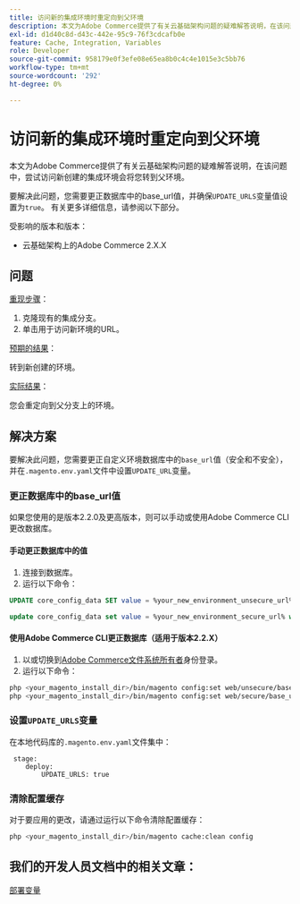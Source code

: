 ```yaml
---
title: 访问新的集成环境时重定向到父环境
description: 本文为Adobe Commerce提供了有关云基础架构问题的疑难解答说明，在该问题中，尝试访问新创建的集成环境会将您转到父环境。
exl-id: d1d40c8d-d43c-442e-95c9-76f3cdcafb0e
feature: Cache, Integration, Variables
role: Developer
source-git-commit: 958179e0f3efe08e65ea8b0c4c4e1015e3c5bb76
workflow-type: tm+mt
source-wordcount: '292'
ht-degree: 0%

---
```


# 访问新的集成环境时重定向到父环境

本文为Adobe Commerce提供了有关云基础架构问题的疑难解答说明，在该问题中，尝试访问新创建的集成环境会将您转到父环境。

要解决此问题，您需要更正数据库中的base\_url值，并确保`UPDATE_URLS`变量值设置为`true`。 有关更多详细信息，请参阅以下部分。

受影响的版本和版本：

* 云基础架构上的Adobe Commerce 2.X.X

## 问题

<u>重现步骤</u>：

1. 克隆现有的集成分支。
1. 单击用于访问新环境的URL。

<u>预期的结果</u>：

转到新创建的环境。

<u>实际结果</u>：

您会重定向到父分支上的环境。

## 解决方案

要解决此问题，您需要更正自定义环境数据库中的`base_url`值（安全和不安全），并在`.magento.env.yaml`文件中设置`UPDATE_URL`变量。

### 更正数据库中的base\_url值

如果您使用的是版本2.2.0及更高版本，则可以手动或使用Adobe Commerce CLI更改数据库。

#### 手动更正数据库中的值

1. 连接到数据库。
1. 运行以下命令：

```sql
UPDATE core_config_data SET value = %your_new_environment_unsecure_url% WHERE path="web/unsecure/base_url"
```

```sql
update core_config_data set value = %your_new_environment_secure_url% where path="web/secure/base_url"
```

#### 使用Adobe Commerce CLI更正数据库（适用于版本2.2.X）

1. 以或切换到[Adobe Commerce文件系统所有者](https://experienceleague.adobe.com/docs/commerce-operations/installation-guide/prerequisites/web-server/apache.html)身份登录。
1. 运行以下命令：

```bash
php <your_magento_install_dir>/bin/magento config:set web/unsecure/base_url http://example.com
php <your_magento_install_dir>/bin/magento config:set web/secure/base_url https://example.com
```

### 设置`UPDATE_URLS`变量

在本地代码库的`.magento.env.yaml`文件集中：

```
 stage:
    deploy:
        UPDATE_URLS: true
```

### 清除配置缓存

对于要应用的更改，请通过运行以下命令清除配置缓存：

```bash
php <your_magento_install_dir>/bin/magento cache:clean config
```

## 我们的开发人员文档中的相关文章：

[部署变量](https://experienceleague.adobe.com/docs/commerce-cloud-service/user-guide/configure/env/stage/variables-deploy.html)
